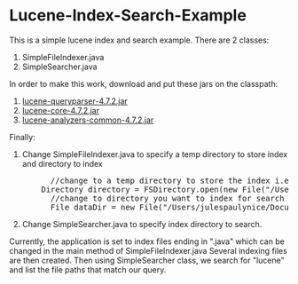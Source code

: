 Lucene-Index-Search-Example
===========================

This is a simple lucene index and search example.  There are 2 classes:  

1. SimpleFileIndexer.java
2. SimpleSearcher.java

In order to make this work, download and put these jars on the classpath:

1. <a href="http://repo1.maven.org/maven2/org/apache/lucene/lucene-queryparser/4.7.2/lucene-queryparser-4.7.2.jar">lucene-queryparser-4.7.2.jar</a>
2. <a href="http://repo1.maven.org/maven2/org/apache/lucene/lucene-core/4.7.2/lucene-core-4.7.2.jar">lucene-core-4.7.2.jar</a>
3.  <a href="http://repo1.maven.org/maven2/org/apache/lucene/lucene-analyzers-common/4.7.2/lucene-analyzers-common-4.7.2.jar">lucene-analyzers-common-4.7.2.jar</a>
  
Finally:
1.  Change SimpleFileIndexer.java to specify a temp directory to store index and directory to index
    <pre>
		  //change to a temp directory to store the index i.e: c://temp/index
  		Directory directory = FSDirectory.open(new File("/Users/julespaulynice/Documents/search/index"));
		  //change to directory you want to index for search
		  File dataDir = new File("/Users/julespaulynice/Documents/workspace");
    </pre>
2.  Change SimpleSearcher.java to specify index directory to search.

Currently, the application is set to index files ending in ".java" which can be changed in the main method of SimpleFileIndexer.java
Several indexing files are then created.  Then using SimpleSearcher class, we search for "lucene" and list the file paths that match our query.
